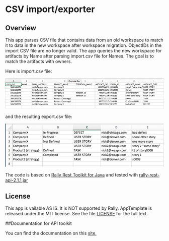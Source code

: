 CSV import/exporter
=========================

## Overview

This app parses CSV file that contains data from an old workspace to match it to data in the new workspace after workspace migration.
ObjectIDs in the import CSV file are no longer valid. The app queries the new workspace for artifacts by Name after parsing import.csv file for Names.
The goal is to match the artifacts with owners.

Here is import.csv file:

![](import.png)

and the resulting export.csv file:

![](export.png)

The code is based on [Rally Rest Toolkit for Java](https://github.com/RallyTools/RallyRestToolkitForJava)
and tested with [rally-rest-api-2.1.1.jar](https://github.com/RallyTools/RallyRestToolkitForJava/releases/download/v2.1.1/rally-rest-api-2.1.1.jar)


## License
This app is vailable AS IS. It is NOT supported by Rally.
AppTemplate is released under the MIT license.  See the file [LICENSE](./LICENSE) for the full text.

##Documentation for API toolkit

You can find the documentation on this [site.](https://github.com/RallyTools/RallyRestToolkitForJava/wiki/User-Guide)

